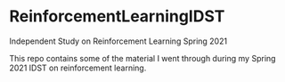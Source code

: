 # ReinforcementLearningIDST
Independent Study on Reinforcement Learning Spring 2021

This repo contains some of the material I went through during my Spring 2021 IDST on reinforcement learning.
